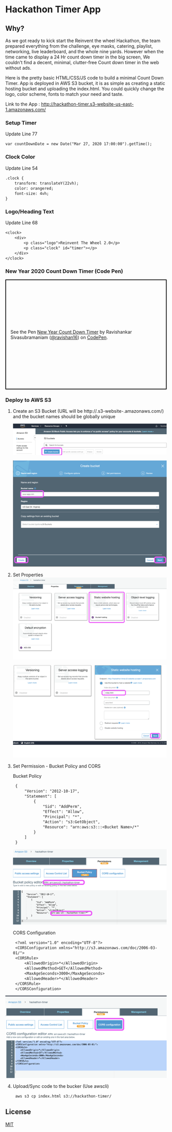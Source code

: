 Hackathon Timer App
======================

Why?
------------

As we got ready to kick start the Reinvent the wheel Hackathon, the team prepared everything from the challenge, eye masks, catering, playlist, networking, live leaderboard, and the whole nine yards. However when the time came to display a 24 Hr count down timer in the big screen, We couldn't find a decent, minimal, clutter-free Count down timer in the web without ads.  

Here is the pretty basic HTML/CSS/JS code to build a minimal Count Down Timer. App is deployed in AWS S3 bucket, it is as simple as creating a static hosting bucket and uploading the index.html. You could quickly change the logo, color scheme, fonts to match your need and taste. 

Link to the App : http://hackathon-timer.s3-website-us-east-1.amazonaws.com/

### Setup Timer 

Update Line 77
```
var countDownDate = new Date("Mar 27, 2020 17:00:00").getTime();
```

### Clock Color
Update Line 54
```
.clock {
    transform: translateY(22vh);
    color: orangered;
    font-size: 4vh;
}
```

### Logo/Heading Text
Update Line 68
```
<clock>
    <div>
        <p class="logo">Reinvent The Wheel 2.0</p>
        <p class="clock" id="timer"></p>
    </div>
</clock>
```

### New Year 2020 Count Down Timer (Code Pen)

<p class="codepen" data-height="343" data-theme-id="dark" data-default-tab="html,result" data-user="ravishan16" data-slug-hash="KYdppM" data-preview="true" style="height: 343px; box-sizing: border-box; display: flex; align-items: center; justify-content: center; border: 2px solid black; margin: 1em 0; padding: 1em;" data-pen-title="New Year Count Down Timer">
  <span>See the Pen <a href="https://codepen.io/ravishan16/pen/KYdppM/">
  New Year Count Down Timer</a> by Ravishankar Sivasubramaniam (<a href="https://codepen.io/ravishan16">@ravishan16</a>)
  on <a href="https://codepen.io">CodePen</a>.</span>
</p>


### Deploy to AWS S3

1. Create an S3 Bucket (URL will be http://<Bucket-Name>.s3-website-<Region>.amazonaws.com/) and the bucket names should be globally unique

    ![Create Bucket ](screenshots/create-bucket1.png)

    ![Create Bucket ](screenshots/create-bucket2.png)  
 
2. Set Properties 
    ![Static Web Hosting ](screenshots/static1.png)
    
    ![Set Index Document ](screenshots/static2.png)  
 
3. Set Permission - Bucket Policy and CORS
   
   Bucket Policy
   ```
    {
        "Version": "2012-10-17",
        "Statement": [
            {
                "Sid": "AddPerm",
                "Effect": "Allow",
                "Principal": "*",
                "Action": "s3:GetObject",
                "Resource": "arn:aws:s3:::<Bucket Name>/*"
            }
        ]
    }
   ```
    ![Bucket Policy ](screenshots/bucket-policy.png)

   CORS Configuration
   ```
    <?xml version="1.0" encoding="UTF-8"?>
    <CORSConfiguration xmlns="http://s3.amazonaws.com/doc/2006-03-01/">
    <CORSRule>
        <AllowedOrigin>*</AllowedOrigin>
        <AllowedMethod>GET</AllowedMethod>
        <MaxAgeSeconds>3000</MaxAgeSeconds>
        <AllowedHeader>*</AllowedHeader>
    </CORSRule>
    </CORSConfiguration>
   ```
![CORS Configuration ](screenshots/cors-conf.png)  

4. Upload/Sync code to the bucker (Use awscli)
   ```
    aws s3 cp index.html s3://hackathon-timer/
   ```

License
-------

[MIT](https://github.com/atom/atom/blob/master/LICENSE.md)
